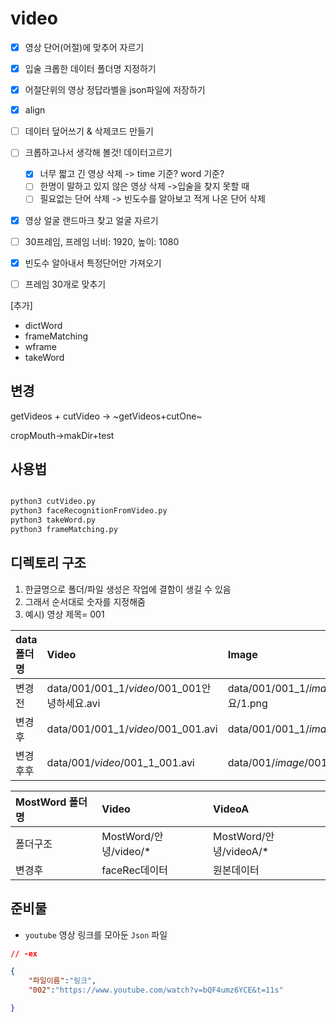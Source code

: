 # video

- [x] 영상 단어(어절)에 맞추어 자르기
- [x] 입술 크롭한 데이터 폴더명 지정하기
- [x] 어절단위의 영상 정답라벨을 json파일에 저장하기
- [x] align
- [ ] 데이터 덮어쓰기 & 삭제코드 만들기

- [ ] 크롭하고나서 생각해 볼것! 데이터고르기
	- [x] 너무 짧고 긴 영상 삭제 -> time 기준? word 기준?
	- [ ] 한명이 말하고 있지 않은 영상 삭제 ->입술을 찾지 못할 때
	- [ ] 필요없는 단어 삭제 -> 빈도수를 알아보고 적게 나온 단어 삭제 

- [x] 영상 얼굴 랜드마크 찾고 얼굴 자르기
- [ ] 30프레임, 프레임 너비: 1920, 높이: 1080

- [x] 빈도수 알아내서 특정단어만 가져오기 
- [ ] 프레임 30개로 맞추기

[추가]
+ dictWord
+ frameMatching
+ wframe
+ takeWord


## 변경
getVideos + cutVideo -> ~getVideos+cutOne~


cropMouth->makDir+test



## 사용법

```py

python3 cutVideo.py
python3 faceRecognitionFromVideo.py
python3 takeWord.py
python3 frameMatching.py
```

## 디렉토리 구조
1. 한글명으로 폴더/파일 생성은 작업에 결함이 생길 수 있음
2. 그래서 순서대로 숫자를 지정해줌
3. 예시) 영상 제목= 001

|data 폴더명|Video|Image|
|:---|:---|:---|
|변경전|data/001/001_1/*video*/001_001안녕하세요.avi|data/001/001_1/*image*/001_001안녕하세요/1.png|
|변경후|data/001/001_1/*video*/001_001.avi|data/001/001_1/*image*/001_1_001/1.png|
|변경후후|data/001/*video*/001_1_001.avi|data/001/*image*/001_1_001/1.png|

|MostWord 폴더명|Video|VideoA|
|:---|:---|:---|
|폴더구조|MostWord/안녕/video/*|MostWord/안녕/videoA/*|
|변경후|faceRec데이터|원본데이터|





## 준비물
- `youtube` 영상 링크를 모아둔 `Json` 파일

```json
// -ex

{
	"파일이름":"링크",
	"002":"https://www.youtube.com/watch?v=bQF4umz6YCE&t=11s"

}
```


